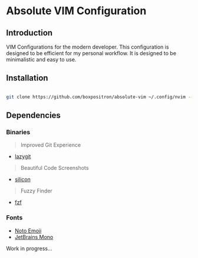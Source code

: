 # Absolute VIM Configuration

## Introduction

VIM Configurations for the modern developer. This configuration is designed to be efficient for my personal workflow. It is designed to be minimalistic and easy to use.


## Installation

```bash

git clone https://github.com/boxpositron/absolute-vim ~/.config/nvim --depth 1 && nvim

```

## Dependencies

### Binaries

> Improved Git Experience

- [lazygit](https://github.com/jesseduffield/lazygit)

> Beautiful Code Screenshots

- [silicon](https://github.com/Aloxaf/silicon)

> Fuzzy Finder

- [fzf](https://github.com/junegunn/fzf)

### Fonts

- [Noto Emoji](https://fonts.google.com/noto/specimen/Noto+Emoji)
- [JetBrains Mono](https://fonts.google.com/specimen/JetBrains+Mono)


Work in progress...
